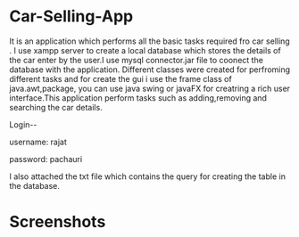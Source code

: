 # Car-Selling-App

It is an application which performs all the basic tasks required fro car selling . I use xampp server to create a local database which stores the details of the car enter by the user.I use mysql connector.jar file to coonect the database with the application. Different classes were created for perfroming different tasks and for create the gui i use the frame class of java.awt,package, you can use java swing or javaFX for creatring a rich user interface.This application perform tasks such as adding,removing and searching the car details.

Login-- 

username: rajat

password: pachauri

I also attached the txt file which contains the query for creating the table in the database.


# Screenshots

